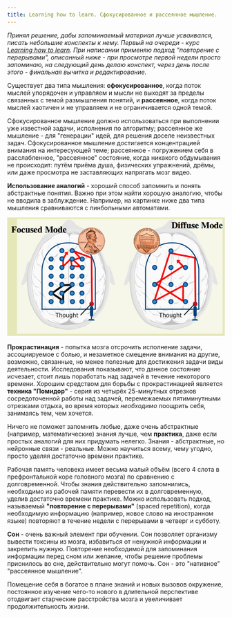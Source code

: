 ```yaml
---
title: Learning how to learn. Сфокусированное и рассеянное мышление.
---
```


*Принял   решение,  дабы   запоминаемый  материал   лучше  усваивался,   писать
небольшие  конспекты  к  нему.  Первый  на очереди  -  курс  [Learning  how  to
learn](https://www.coursera.org/course/learning). При написании применяю подход
"повторение с перерывами", описанный ниже  - при просмотре первой недели просто
запоминаю, на следующий день делаю конспект, через день после этого - финальная
вычитка и редактирование.*

Существует  два   типа  мышления:   **сфокусированное**,  когда   поток  мыслей
упорядочен  и  управляем и  мысли  не  выходят  за  пределы связанных  с  темой
размышления  понятий,  и  **рассеянное**,  когда поток  мыслей  хаотичен  и  не
управляем и не ограничивается одной темой.

Сфокусированное  мышление должно  использоваться при  выполнении уже  известной
задачи, исполнения по алгоритму; рассеянное же мышление - для "генерации" идей,
для  решения доселе  неизвестных  задач.  Сфокусированное мышление  достигается
концентрацией  внимания на  интересующей  теме; рассеянное  - погружением  себя
в  расслабленное,   "рассеянное"  состояние,  когда  никакого   обдумывания  не
происходит: путём приёма душа, физических упражнений, дрёмы, или даже просмотра
не заставляющих напрягать мозг видео.

**Использование  аналогий** -  хороший  способ запомнить  и понять  абстрактные
понятия. Важно при этом найти хорошую аналогию, чтобы не вводила в заблуждение.
Например,  на  картинке  ниже  два типа  мышления  сравниваются  с  пинбольными
автоматами.

![](/images/learning-how-to-learn/1-pinball.jpg)

**Прокрастинация** - попытка мозга отсрочить исполнение задачи, ассоциируемое с
болью, и незаметное смещение внимания  на другие, возможно, связанные, но менее
полезные для достижения задачи  виды деятельности. Исследования показывают, что
данное  состояние  исчезает,  стоит  лишь  поработать  над  задачей  в  течение
некоторого  времени. Хорошим  средством для  борьбы с  прокрастинацией является
**техника "Помидор"**  - серия из четырёх  25-минутных отрезков сосредоточенной
работы  над  задачей, перемежаемых  пятиминутными  отрезками  отдыха, во  время
которых *необходимо* поощрить себя, занимаясь тем, чем хочется.

Ничего  не   поможет  запомнить   любые,  даже  очень   абстрактные  (например,
математические) знания лучше, чем **практика**,  даже если простых аналогий для
них придумать  нелегко. Знания  - абстрактные, но  нейронные связи  - реальные.
Можно научиться всему, чему угодно, просто уделяя достаточно времени практике.

Рабочая  память   человека  имеет   весьма  малый  объём   (всего  4   слота  в
префронтальной  коре  головного мозга)  по  сравнению  с долговременной.  Чтобы
знания действительно запомнились,  необходимо из рабочей памяти  перевести их в
долговременную, уделив достаточно времени  практике. Можно использовать подход,
называемый **"повторение с перерывами"** (spaced repetition), когда необходимую
информацию (например,  новое слово  на иностранном  языке) повторяют  в течение
недели с перерывами в четверг и субботу.

**Сон** -  очень важный элемент  при обучении. Сон позволяет  организму вывести
токсины  из  мозга,  избавиться  от ненужной  информации  и  закрепить  нужную.
Повторение необходимой для запоминания информации перед сном или желание, чтобы
решение  проблемы приснилось  во сне,  действительно  могут помочь.  Сон -  это
"нативное" "рассеянное мышление".

Помещение себя в  богатое в плане знаний и новых  вызовов окружение, постоянное
изучение  чего-то   нового  в  длительной  перспективе   отодвигает  старческие
расстройства мозга и увеличивает продолжительность жизни.
